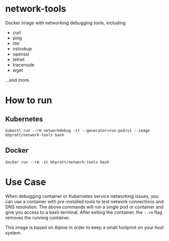 # network-tools

Docker image with networking debugging tools, including:

- curl
- ping
- mtr
- nslookup
- openssl
- telnet
- traceroute
- wget

...and more.

# How to run

## Kubernetes

`kubectl run --rm networkdebug -it --generator=run-pod/v1 --image bhpratt/network-tools bash`

## Docker

`docker run --rm -it bhpratt/network-tools bash`

# Use Case

When debugging container or Kubernetes service networking issues, you can use a container with pre-installed tools to test network connections and DNS resolution. The above commands will run a single pod or container and give you access to a bash terminal. After exiting the container, the `--rm` flag removes the running container.

This image is based on Alpine in order to keep a small footprint on your host system.